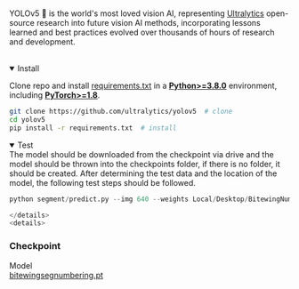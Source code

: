 
  <br>

YOLOv5 🚀 is the world's most loved vision AI, representing <a href="https://ultralytics.com">Ultralytics</a> open-source research into future vision AI methods, incorporating lessons learned and best practices evolved over thousands of hours of research and development.

</div>
<br>

<details open>
<summary>Install</summary>

Clone repo and install [requirements.txt](https://github.com/ultralytics/yolov5/blob/master/requirements.txt) in a
[**Python>=3.8.0**](https://www.python.org/) environment, including
[**PyTorch>=1.8**](https://pytorch.org/get-started/locally/).

```bash
git clone https://github.com/ultralytics/yolov5  # clone
cd yolov5
pip install -r requirements.txt  # install
```

</details>

<details open>
<summary>Test</summary>
The model should be downloaded from the checkpoint via drive and the model should be thrown into the checkpoints folder, if there is no folder, it should be created.
After determining the test data and the location of the model, the following test steps should be followed.

```python
python segment/predict.py --img 640 --weights Local/Desktop/BitewingNumberingSegmentation/checkpoints/bitewing_numbering.pt --source Local/Desktop/radiography/test/images --hide-conf --agnostic-nms --device 0 -- --line-thickness 1

</details>
<details>
```  
 ### Checkpoint

Model                                                                                          
 [bitewingsegnumbering.pt](https://drive.usercontent.google.com/download?id=181tCVWdq2MUv35wiDoGmNEp9APeT5-m4&export=download&authuser=0)    

